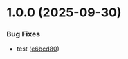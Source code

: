 # 1.0.0 (2025-09-30)


### Bug Fixes

* test ([e6bcd80](https://github.com/jadestar01/TableSO/commit/e6bcd808440f9e4b3978ab33d5e031ab697d0929))
